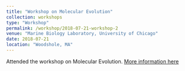 ```yaml
---
title: "Workshop on Molecular Evolution"
collection: workshops
type: "Workshop"
permalink: /workshop/2018-07-21-workshop-2
venue: "Marine Biology Laboratory, University of Chicago"
date: 2018-07-21
location: "Woodshole, MA"
---
```

Attended the workshop on Molecular Evolution. [More information here](https://molevol.mbl.edu/index.php/Schedule)
